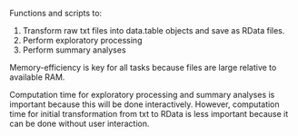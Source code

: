 Functions and scripts to:

1. Transform raw txt files into data.table objects and save as RData files.
2. Perform exploratory processing
3. Perform summary analyses

Memory-efficiency is key for all tasks because files are large relative to available RAM.

Computation time for exploratory processing and summary analyses is important because this will be done interactively. However, computation time for initial transformation from txt to RData is less important because it can be done without user interaction.
